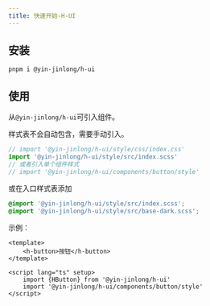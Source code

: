 ```yaml
---
title: 快速开始-H-UI
---
```


## 安装

```shell
pnpm i @yin-jinlong/h-ui
```

## 使用

从`@yin-jinlong/h-ui`可引入组件。

样式表不会自动包含，需要手动引入。

```ts
// import '@yin-jinlong/h-ui/style/css/index.css'
import '@yin-jinlong/h-ui/style/src/index.scss'
// 或者引入单个组件样式
// import '@yin-jinlong/h-ui/components/button/style'
```

或在入口样式表添加

```scss
@import '@yin-jinlong/h-ui/style/src/index.scss';
@import '@yin-jinlong/h-ui/style/src/base-dark.scss';
```

示例：

```vue
<template>
    <h-button>按钮</h-button>
</template>

<script lang="ts" setup>
    import {HButton} from '@yin-jinlong/h-ui'
    import '@yin-jinlong/h-ui/components/button/style'
</script>
```
